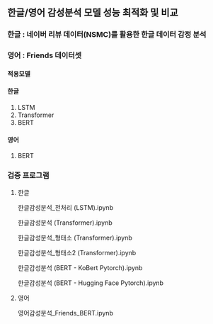 ## 한글/영어 감성분석 모델 성능 최적화 및 비교 ##

### 한글 : 네이버 리뷰 데이터(NSMC)를 활용한 한글 데이터 감정 분석 ###
### 영어 : Friends 데이터셋 ###

#### 적용모델 ####
#### 한글 ####
1. LSTM
2. Transformer 
3. BERT
#### 영어 ####
1. BERT

### 검증 프로그램  ###

1. 한글

   한글감성분석_전처리 (LSTM).ipynb
   
   한글감성분석 (Transformer).ipynb

   한글감성분석_형태소 (Transformer).ipynb

   한글감성분석_형태소2 (Transformer).ipynb

   한글감성분석 (BERT - KoBert  Pytorch).ipynb

   한글감성분석 (BERT - Hugging Face Pytorch).ipynb


2. 영어

   영어감성분석_Friends_BERT.ipynb



